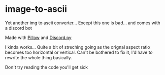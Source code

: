 # image-to-ascii
Yet another img to ascii converter... Except this one is bad... and comes with a discord bot 

Made with <a href="https://pillow.readthedocs.io/en/stable/index.html">Pillow</a> and <a href="https://discordpy.readthedocs.io/en/latest/index.html">Discord.py</a>

I kinda works... Quite a bit of streching going as the orignal aspect ratio becomes too horizontal or vertical. Can't be bothered to fix it, I'd have to rewrite the whole thing basically.  

Don't try reading the code you'll get sick
